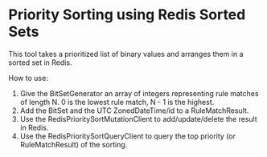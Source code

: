 # Priority Sorting using Redis Sorted Sets

This tool takes a prioritized list of binary values and arranges them in a sorted set in Redis.  

How to use:
1. Give the BitSetGenerator an array of integers representing rule matches of length N.  0 is the lowest rule match, N - 1 is the highest. 
2. Add the BitSet and the UTC ZonedDateTime/id to a RuleMatchResult.
3. Use the RedisPrioritySortMutationClient to add/update/delete the result in Redis.
4. Use the RedisPrioritySortQueryClient to query the top priority (or RuleMatchResult) of the sorting.